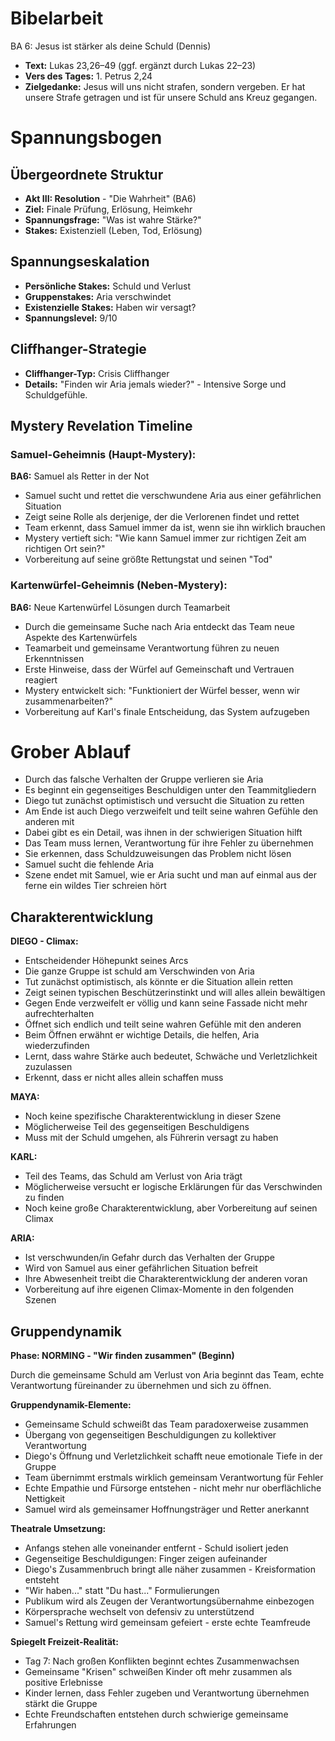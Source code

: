 # Bibelarbeit
BA 6: Jesus ist stärker als deine Schuld (Dennis)
- **Text:** Lukas 23,26–49 (ggf. ergänzt durch Lukas 22–23)
- **Vers des Tages:** 1. Petrus 2,24
- **Zielgedanke:** Jesus will uns nicht strafen, sondern vergeben. Er hat unsere Strafe getragen und ist für unsere Schuld ans Kreuz gegangen.


# Spannungsbogen

## Übergeordnete Struktur
- **Akt III: Resolution** - "Die Wahrheit" (BA6)
- **Ziel:** Finale Prüfung, Erlösung, Heimkehr
- **Spannungsfrage:** "Was ist wahre Stärke?"
- **Stakes:** Existenziell (Leben, Tod, Erlösung)

## Spannungseskalation
- **Persönliche Stakes:** Schuld und Verlust
- **Gruppenstakes:** Aria verschwindet
- **Existenzielle Stakes:** Haben wir versagt?
- **Spannungslevel:** 9/10

## Cliffhanger-Strategie
- **Cliffhanger-Typ:** Crisis Cliffhanger
- **Details:** "Finden wir Aria jemals wieder?" - Intensive Sorge und Schuldgefühle.

## Mystery Revelation Timeline
### Samuel-Geheimnis (Haupt-Mystery):
**BA6:** Samuel als Retter in der Not
- Samuel sucht und rettet die verschwundene Aria aus einer gefährlichen Situation
- Zeigt seine Rolle als derjenige, der die Verlorenen findet und rettet
- Team erkennt, dass Samuel immer da ist, wenn sie ihn wirklich brauchen
- Mystery vertieft sich: "Wie kann Samuel immer zur richtigen Zeit am richtigen Ort sein?"
- Vorbereitung auf seine größte Rettungstat und seinen "Tod"

### Kartenwürfel-Geheimnis (Neben-Mystery):
**BA6:** Neue Kartenwürfel Lösungen durch Teamarbeit
- Durch die gemeinsame Suche nach Aria entdeckt das Team neue Aspekte des Kartenwürfels
- Teamarbeit und gemeinsame Verantwortung führen zu neuen Erkenntnissen
- Erste Hinweise, dass der Würfel auf Gemeinschaft und Vertrauen reagiert
- Mystery entwickelt sich: "Funktioniert der Würfel besser, wenn wir zusammenarbeiten?"
- Vorbereitung auf Karl's finale Entscheidung, das System aufzugeben

# Grober Ablauf

- Durch das falsche Verhalten der Gruppe verlieren sie Aria
- Es beginnt ein gegenseitiges Beschuldigen unter den Teammitgliedern
- Diego tut zunächst optimistisch und versucht die Situation zu retten
- Am Ende ist auch Diego verzweifelt und teilt seine wahren Gefühle den anderen mit
- Dabei gibt es ein Detail, was ihnen in der schwierigen Situation hilft
- Das Team muss lernen, Verantwortung für ihre Fehler zu übernehmen
- Sie erkennen, dass Schuldzuweisungen das Problem nicht lösen
- Samuel sucht die fehlende Aria
- Szene endet mit Samuel, wie er Aria sucht und man auf einmal aus der ferne ein wildes Tier schreien hört

## Charakterentwicklung

**DIEGO - Climax:**
- Entscheidender Höhepunkt seines Arcs
- Die ganze Gruppe ist schuld am Verschwinden von Aria
- Tut zunächst optimistisch, als könnte er die Situation allein retten
- Zeigt seinen typischen Beschützerinstinkt und will alles allein bewältigen
- Gegen Ende verzweifelt er völlig und kann seine Fassade nicht mehr aufrechterhalten
- Öffnet sich endlich und teilt seine wahren Gefühle mit den anderen
- Beim Öffnen erwähnt er wichtige Details, die helfen, Aria wiederzufinden
- Lernt, dass wahre Stärke auch bedeutet, Schwäche und Verletzlichkeit zuzulassen
- Erkennt, dass er nicht alles allein schaffen muss

**MAYA:**
- Noch keine spezifische Charakterentwicklung in dieser Szene
- Möglicherweise Teil des gegenseitigen Beschuldigens
- Muss mit der Schuld umgehen, als Führerin versagt zu haben

**KARL:**
- Teil des Teams, das Schuld am Verlust von Aria trägt
- Möglicherweise versucht er logische Erklärungen für das Verschwinden zu finden
- Noch keine große Charakterentwicklung, aber Vorbereitung auf seinen Climax

**ARIA:**
- Ist verschwunden/in Gefahr durch das Verhalten der Gruppe
- Wird von Samuel aus einer gefährlichen Situation befreit
- Ihre Abwesenheit treibt die Charakterentwicklung der anderen voran
- Vorbereitung auf ihre eigenen Climax-Momente in den folgenden Szenen

## Gruppendynamik

**Phase: NORMING - "Wir finden zusammen" (Beginn)**

Durch die gemeinsame Schuld am Verlust von Aria beginnt das Team, echte Verantwortung füreinander zu übernehmen und sich zu öffnen.

**Gruppendynamik-Elemente:**
- Gemeinsame Schuld schweißt das Team paradoxerweise zusammen
- Übergang von gegenseitigen Beschuldigungen zu kollektiver Verantwortung
- Diego's Öffnung und Verletzlichkeit schafft neue emotionale Tiefe in der Gruppe
- Team übernimmt erstmals wirklich gemeinsam Verantwortung für Fehler
- Echte Empathie und Fürsorge entstehen - nicht mehr nur oberflächliche Nettigkeit
- Samuel wird als gemeinsamer Hoffnungsträger und Retter anerkannt

**Theatrale Umsetzung:**
- Anfangs stehen alle voneinander entfernt - Schuld isoliert jeden
- Gegenseitige Beschuldigungen: Finger zeigen aufeinander
- Diego's Zusammenbruch bringt alle näher zusammen - Kreisformation entsteht
- "Wir haben..." statt "Du hast..." Formulierungen
- Publikum wird als Zeugen der Verantwortungsübernahme einbezogen
- Körpersprache wechselt von defensiv zu unterstützend
- Samuel's Rettung wird gemeinsam gefeiert - erste echte Teamfreude

**Spiegelt Freizeit-Realität:**
- Tag 7: Nach großen Konflikten beginnt echtes Zusammenwachsen
- Gemeinsame "Krisen" schweißen Kinder oft mehr zusammen als positive Erlebnisse
- Kinder lernen, dass Fehler zugeben und Verantwortung übernehmen stärkt die Gruppe
- Echte Freundschaften entstehen durch schwierige gemeinsame Erfahrungen
